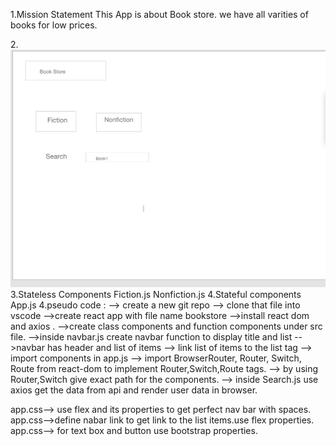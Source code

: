 
1.Mission Statement
This App is  about Book store.
we have all varities of books for low prices.

2.![wireframe](./Screen%20Shot%202020-04-24%20at%202.22.17%20PM.png)
3.Stateless Components
Fiction.js
Nonfiction.js
4.Stateful components
App.js
4.pseudo code :
 --> create a new git repo
 --> clone that file into vscode
 -->create react app with file name bookstore
 -->install react dom and axios .
 -->create class components and function components under src file.
 -->inside navbar.js create navbar function to display title and list
 -->navbar has header and list of items
 --> link  list of items to the list tag
 --> import components in app.js
 --> import BrowserRouter, Router, Switch, Route from react-dom to implement Router,Switch,Route tags.
--> by using Router,Switch give exact path for the components.
--> inside Search.js use axios get the data from api and render user data in browser.

 
 app.css--> use flex and its properties to get perfect nav bar with spaces.
 app.css-->define nabar link to get link to the list items.use flex properties.
 app.css--> for text box and button use bootstrap properties.

 